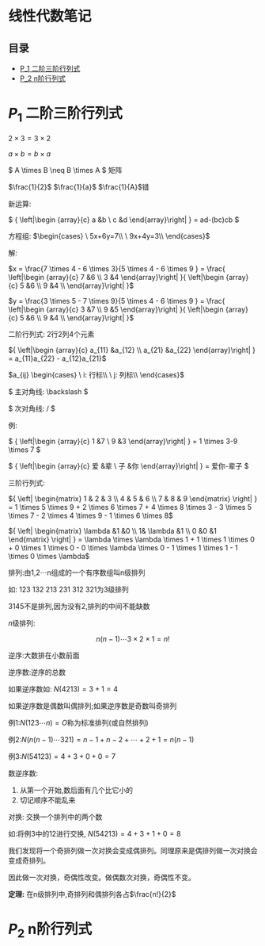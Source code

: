 # 线性代数笔记

## 目录

-   [P\_1 二阶三阶行列式](#P_1-二阶三阶行列式)
-   [P\_2 n阶行列式](#P_2-n阶行列式)

# $P_1$ 二阶三阶行列式

$2\times3=3\times2$

$a\times b=b\times a$

$ A \times B \neq B \times A  $ 矩阵

$\frac{1}{2}$ $\frac{1}{a}$ $\frac{1}{A}$错

新运算:

$ { \left|\begin {array}{c} a &b \\ c &d \end{array}\right| } = ad-(bc)cb  $

方程组: $\begin{cases}
 \ 5x+6y=7\\
 \ 9x+4y=3\\
\end{cases}$

解: &#x20;

$x = \frac{7 \times 4 - 6 \times 3}{5 \times 4 - 6 \times 9 } = \frac{ \left|\begin {array}{c} 7 &6 \\ 3 &4 \end{array}\right| }{ \left|\begin {array}{c} 5 &6 \\ 9 &4 \\ \end{array}\right| }$ &#x20;

$y = \frac{3 \times 5 - 7 \times 9}{5 \times 4 - 6 \times 9 } = \frac{ \left|\begin {array}{c} 3 &7 \\ 9 &5 \end{array}\right| }{ \left|\begin {array}{c} 5 &6 \\ 9 &4 \\ \end{array}\right| }$

二阶行列式: 2行2列4个元素

${ \left|\begin {array}{c} a_{11} &a_{12} \\ a_{21} &a_{22} \end{array}\right| } = a_{11}a_{22} - a_{12}a_{21}$ &#x20;

$a_{ij} \begin{cases} \ i: 行标\\ \ j: 列标\\ \end{cases}$

$ 主对角线: \backslash  $

$ 次对角线: /  $

例:

$ { \left|\begin {array}{c} 1 &7 \\ 9 &3 \end{array}\right| } = 1 \times 3-9 \times 7  $

$ { \left|\begin {array}{c} 爱 &辈 \\ 子 &你 \end{array}\right| } = 爱你-辈子  $

三阶行列式:

${ \left| \begin{matrix} 1 & 2 & 3 \\ 4 & 5 & 6 \\ 7 & 8 & 9 \end{matrix} \right| } = 1 \times 5 \times 9 + 2 \times 6 \times 7 + 4 \times 8 \times 3 - 3 \times 5 \times 7 - 2 \times 4 \times 9 - 1 \times 6 \times 8$

${ \left| \begin{matrix} \lambda &1 &0 \\ 1& \lambda &1 \\ 0 &0 &1 \end{matrix} \right| } = \lambda \times \lambda \times 1 + 1 \times 1 \times 0 + 0 \times 1 \times 0 - 0 \times \lambda \times 0 - 1 \times 1 \times 1 - 1 \times 0 \times \lambda$

排列:由1,2$\cdots$n组成的一个有序数组叫n级排列

如: 123 132 213 231 312 321为3级排列

3145不是排列,因为没有2,排列的中间不能缺数

$n$级排列:

$$
n(n-1) \cdots 3 \times 2 \times 1=n!
$$

逆序:大数排在小数前面

逆序数:逆序的总数

如果逆序数如: $N(4213)=3+1=4$

如果逆序数是偶数叫偶排列;如果逆序数是奇数叫奇排列

例1:$N(123 \cdots n)=O$称为标准排列(或自然排列)

例2:$N(n(n-1) \cdots 321)=n-1+n-2+ \cdots +2+1=n(n-1)$

例3:$N(54123)=4+3+0+0=7$

数逆序数:

1.  从第一个开始,数后面有几个比它小的
2.  切记顺序不能乱来

对换: 交换一个排列中的两个数

如:将例3中的12进行交换, $N(54213)=4+3+1+0=8$

我们发现将一个奇排列做一次对换会变成偶排列。同理原来是偶排列做一次对换会变成奇排列。

因此做一次对换，奇偶性改变。做偶数次对换，奇偶性不变。

**定理:** 在n级排列中,奇排列和偶排列各占$\frac{n!}{2}$

# $P_2$ n阶行列式
